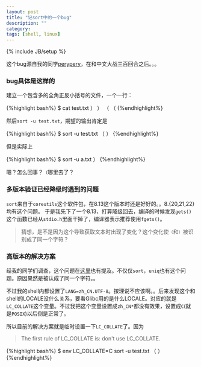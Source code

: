 ```yaml
---
layout: post
title: "记sort中的一个bug"
description: ""
category: 
tags: [shell, linux]
---
```

{% include JB/setup %}

这个bug源自我的同学[perypery](https://github.com/perypery)，在和中文大战三百回合之后。。。

### bug具体是这样的

建立一个包含多的全角正反小括号的文件，一个一行：

{%highlight bash%}
$ cat test.txt
）
）
（
（
{%endhighlight%}

然后`sort -u test.txt`，期望的输出肯定是

{%highlight bash%}
$ sort -u test.txt
（
）
{%endhighlight%}

但是实际上

{%highlight bash%}
$ sort -u a.txt 
）
{%endhighlight%}

嗯？怎么回事？`（`哪里去了？

### 多版本验证已经降级时遇到的问题

`sort`来自于`coreutils`这个软件包，在8.13这个版本时还是好好的。。8.{20,21,22}均有这个问题。
于是我先下了一个8.13，打算降级回去，编译的时候发现`gets()`这个函数已经从`stdio.h`里面干掉了，编译器表示推荐使用`fgets()`。

> 猜想，是不是因为这个导致获取文本时出现了变化？这个变化使`（`和`）`被识别成了同一个字符？

### 高版本的解决方案

经我的同学们调查，这个问题在[这里](http://unix.stackexchange.com/questions/17198/where-has-my-uniq-or-sort-u-line-gone-with-some-unicode-characters)也有提及。不仅仅`sort`，`uniq`也有这个问题。原因果然是被认成了同一个字符。。

不过我的shell内都设置了`LANG=zh_CN.UTF-8`。按理说不应该啊。。后来发现这个和shell的LOCALE没什么关系，要看Glibc用的是什么LOCALE。对应的就是`LC_COLLATE`这个变量。不过我把这个变量设置成`zh_CN*`都没有效果，设置成`C`(就是`POSIX`)以后倒是正常了。

所以目前的解决方案就是临时设置一下`LC_COLLATE`了。因为

> The first rule of LC_COLLATE is: don't use LC_COLLATE.

{%highlight bash%}
$ env LC_COLLATE=C sort -u test.txt
（
）
{%endhighlight%}
